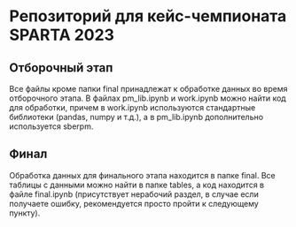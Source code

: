 # Репозиторий для кейс-чемпионата SPARTA 2023

## Отборочный этап

Все файлы кроме папки final принадлежат к обработке данных во время отборочного этапа. В файлах pm\_lib.ipynb и work.ipynb можно найти код для обработки, причем в work.ipynb используются стандартные библиотеки (pandas, numpy и т.д.), а в pm\_lib.ipynb дополнительно используется sberpm.

## Финал

Обработка данных для финального этапа находится в папке final. Все таблицы с данными можно найти в папке tables, а код находится в файле final.ipynb (присутствует нерабочий раздел, в случае если получаете ошибку, рекомендуется просто пройти к следующему пункту).
